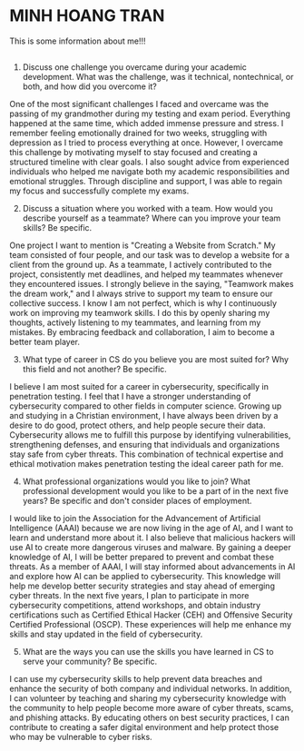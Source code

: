 # MINH HOANG TRAN
This is some information about me!!!

## 
1.	Discuss one challenge you overcame during your academic development. What was the challenge, was it technical, nontechnical, or both, and how did you overcome it?
   
One of the most significant challenges I faced and overcame was the passing of my grandmother during my testing and exam period. Everything happened at the same time, which added immense pressure and stress. I remember feeling emotionally drained for two weeks, struggling with depression as I tried to process everything at once. However, I overcame this challenge by motivating myself to stay focused and creating a structured timeline with clear goals. I also sought advice from experienced individuals who helped me navigate both my academic responsibilities and emotional struggles. Through discipline and support, I was able to regain my focus and successfully complete my exams.

2.	Discuss a situation where you worked with a team. How would you describe yourself as a teammate? Where can you improve your team skills? Be specific.
   
One project I want to mention is "Creating a Website from Scratch." My team consisted of four people, and our task was to develop a website for a client from the ground up. As a teammate, I actively contributed to the project, consistently met deadlines, and helped my teammates whenever they encountered issues. I strongly believe in the saying, "Teamwork makes the dream work," and I always strive to support my team to ensure our collective success. I know I am not perfect, which is why I continuously work on improving my teamwork skills. I do this by openly sharing my thoughts, actively listening to my teammates, and learning from my mistakes. By embracing feedback and collaboration, I aim to become a better team player.

3.	What type of career in CS do you believe you are most suited for? Why this field and not another? Be specific.
   
I believe I am most suited for a career in cybersecurity, specifically in penetration testing. I feel that I have a stronger understanding of cybersecurity compared to other fields in computer science. Growing up and studying in a Christian environment, I have always been driven by a desire to do good, protect others, and help people secure their data. Cybersecurity allows me to fulfill this purpose by identifying vulnerabilities, strengthening defenses, and ensuring that individuals and organizations stay safe from cyber threats. This combination of technical expertise and ethical motivation makes penetration testing the ideal career path for me.

4.	What professional organizations would you like to join? What professional development would you like to be a part of in the next five years? Be specific and don't consider places of employment.
   
I would like to join the Association for the Advancement of Artificial Intelligence (AAAI) because we are now living in the age of AI, and I want to learn and understand more about it. I also believe that malicious hackers will use AI to create more dangerous viruses and malware. By gaining a deeper knowledge of AI, I will be better prepared to prevent and combat these threats. As a member of AAAI, I will stay informed about advancements in AI and explore how AI can be applied to cybersecurity. This knowledge will help me develop better security strategies and stay ahead of emerging cyber threats. In the next five years, I plan to participate in more cybersecurity competitions, attend workshops, and obtain industry certifications such as Certified Ethical Hacker (CEH) and Offensive Security Certified Professional (OSCP). These experiences will help me enhance my skills and stay updated in the field of cybersecurity.

5.	What are the ways you can use the skills you have learned in CS to serve your community? Be specific.

I can use my cybersecurity skills to help prevent data breaches and enhance the security of both company and individual networks. In addition, I can volunteer by teaching and sharing my cybersecurity knowledge with the community to help people become more aware of cyber threats, scams, and phishing attacks. By educating others on best security practices, I can contribute to creating a safer digital environment and help protect those who may be vulnerable to cyber risks.
